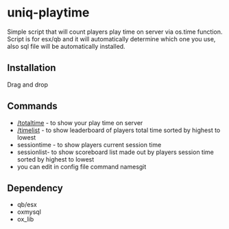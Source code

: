 # uniq-playtime

Simple script that will count players play time on server via os.time function. Script is for esx/qb and it will automatically determine which one you use, also sql file will be automatically installed.

## Installation
Drag and drop

## Commands
- [/totaltime](https://prnt.sc/yqN07V74AuTh) - to show your play time on server
- [/timelist](https://prnt.sc/LAWsFgZode-e) - to show leaderboard of players total time sorted by highest to lowest
- sessiontime - to show players current session time
- sessionlist- to show scoreboard list made out by players session time sorted by highest to lowest
- you can edit in config file command namesgit 

## Dependency
- qb/esx
- oxmysql
- ox_lib
